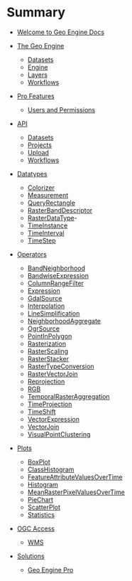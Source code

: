 # Summary

- [Welcome to Geo Engine Docs](./welcome.md)

- [The Geo Engine](./geoengine/intro.md)

  - [Datasets](./geoengine/datasets.md)
  - [Engine]()
  - [Layers](./geoengine/layers.md)
  - [Workflows]()

- [Pro Features](./pro/intro.md)

  - [Users and Permissions](pro/users.md)

- [API](./api/intro.md)

  - [Datasets]()
  - [Projects]()
  - [Upload]()
  - [Workflows](./api/workflows.md)

- [Datatypes](./datatypes/intro.md)

  - [Colorizer](./datatypes/colorizer.md)
  - [Measurement](./datatypes/measurement.md)
  - [QueryRectangle](./datatypes/queryrectangle.md)
  - [RasterBandDescriptor](./datatypes/rasterbanddescriptor.md)
  - [RasterDataType](./datatypes/rasterdatatype.md)-
  - [TimeInstance](./datatypes/timeinstance.md)
  - [TimeInterval](./datatypes/timeinterval.md)
  - [TimeStep](./datatypes/timestep.md)

- [Operators](./operators/intro.md)

  - [BandNeighborhood](./operators/band-neighborhood.md)
  - [BandwiseExpression](./operators/bandwise-expression.md)
  - [ColumnRangeFilter](./operators/columnrangefilter.md)
  - [Expression](./operators/expression.md)
  - [GdalSource](./operators/gdalsource.md)
  - [Interpolation](./operators/interpolation.md)
  - [LineSimplification](./operators/linesimplification.md)
  - [NeighborhoodAggregate](./operators/neighborhoodaggregate.md)
  - [OgrSource](./operators/ogrsource.md)
  - [PointInPolygon](./operators/pointinpolygon.md)
  - [Rasterization](./operators/rasterization.md)
  - [RasterScaling](./operators/rasterscaling.md)
  - [RasterStacker](./operators/rasterstacker.md)
  - [RasterTypeConversion](./operators/rastertypeconversion.md)
  - [RasterVectorJoin](./operators/rastervectorjoin.md)
  - [Reprojection](./operators/reprojection.md)
  - [RGB](./operators/rgb.md)
  - [TemporalRasterAggregation](./operators/temporalrasteraggregation.md)
  - [TimeProjection](./operators/timeprojection.md)
  - [TimeShift](./operators/timeshift.md)
  - [VectorExpression](./operators/vectorexpression.md)
  - [VectorJoin](./operators/vectorjoin.md)
  - [VisualPointClustering](./operators/visualpointclustering.md)

- [Plots](./plots/intro.md)

  - [BoxPlot](./plots/boxplot.md)
  - [ClassHistogram](./plots/classHistogram.md)
  - [FeatureAttributeValuesOverTime](./plots/featureattributevaluesoverTime.md)
  - [Histogram](./plots/histogram.md)
  - [MeanRasterPixelValuesOverTime](./plots/meanrasterpixelvaluesovertime.md)
  - [PieChart](./plots/piechart.md)
  - [ScatterPlot](./plots/scatterplot.md)
  - [Statistics](./plots/statistics.md)

- [OGC Access]()

  - [WMS]()

- [Solutions]()

  - [Geo Engine Pro]()
